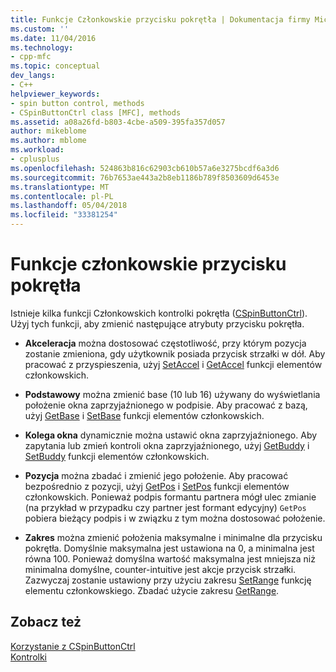 ```yaml
---
title: Funkcje Członkowskie przycisku pokrętła | Dokumentacja firmy Microsoft
ms.custom: ''
ms.date: 11/04/2016
ms.technology:
- cpp-mfc
ms.topic: conceptual
dev_langs:
- C++
helpviewer_keywords:
- spin button control, methods
- CSpinButtonCtrl class [MFC], methods
ms.assetid: a08a26fd-b803-4cbe-a509-395fa357d057
author: mikeblome
ms.author: mblome
ms.workload:
- cplusplus
ms.openlocfilehash: 524863b816c62903cb610b57a6e3275bcdf6a3d6
ms.sourcegitcommit: 76b7653ae443a2b8eb1186b789f8503609d6453e
ms.translationtype: MT
ms.contentlocale: pl-PL
ms.lasthandoff: 05/04/2018
ms.locfileid: "33381254"
---
```

# <a name="spin-button-member-functions"></a>Funkcje członkowskie przycisku pokrętła
Istnieje kilka funkcji Członkowskich kontrolki pokrętła ([CSpinButtonCtrl](../mfc/reference/cspinbuttonctrl-class.md)). Użyj tych funkcji, aby zmienić następujące atrybuty przycisku pokrętła.  
  
-   **Akceleracja** można dostosować częstotliwość, przy którym pozycja zostanie zmieniona, gdy użytkownik posiada przycisk strzałki w dół. Aby pracować z przyspieszenia, użyj [SetAccel](../mfc/reference/cspinbuttonctrl-class.md#setaccel) i [GetAccel](../mfc/reference/cspinbuttonctrl-class.md#getaccel) funkcji elementów członkowskich.  
  
-   **Podstawowy** można zmienić base (10 lub 16) używany do wyświetlania położenie okna zaprzyjaźnionego w podpisie. Aby pracować z bazą, użyj [GetBase](../mfc/reference/cspinbuttonctrl-class.md#getbase) i [SetBase](../mfc/reference/cspinbuttonctrl-class.md#setbase) funkcji elementów członkowskich.  
  
-   **Kolega okna** dynamicznie można ustawić okna zaprzyjaźnionego. Aby zapytania lub zmień kontroli okna zaprzyjaźnionego, użyj [GetBuddy](../mfc/reference/cspinbuttonctrl-class.md#getbuddy) i [SetBuddy](../mfc/reference/cspinbuttonctrl-class.md#setbuddy) funkcji elementów członkowskich.  
  
-   **Pozycja** można zbadać i zmienić jego położenie. Aby pracować bezpośrednio z pozycji, użyj [GetPos](../mfc/reference/cspinbuttonctrl-class.md#getpos) i [SetPos](../mfc/reference/cspinbuttonctrl-class.md#setpos) funkcji elementów członkowskich. Ponieważ podpis formantu partnera mógł ulec zmianie (na przykład w przypadku czy partner jest formant edycyjny) `GetPos` pobiera bieżący podpis i w związku z tym można dostosować położenie.  
  
-   **Zakres** można zmienić położenia maksymalne i minimalne dla przycisku pokrętła. Domyślnie maksymalna jest ustawiona na 0, a minimalna jest równa 100. Ponieważ domyślna wartość maksymalna jest mniejsza niż minimalna domyślne, counter-intuitive jest akcje przycisk strzałki. Zazwyczaj zostanie ustawiony przy użyciu zakresu [SetRange](../mfc/reference/cspinbuttonctrl-class.md#setrange) funkcję elementu członkowskiego. Zbadać użycie zakresu [GetRange](../mfc/reference/cspinbuttonctrl-class.md#getrange).  
  
## <a name="see-also"></a>Zobacz też  
 [Korzystanie z CSpinButtonCtrl](../mfc/using-cspinbuttonctrl.md)   
 [Kontrolki](../mfc/controls-mfc.md)


